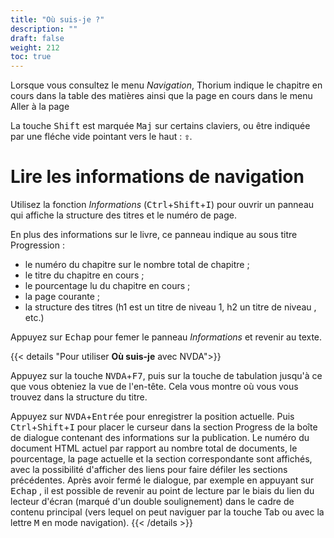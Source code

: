 ```yaml
---
title: "Où suis-je ?"
description: ""
draft: false
weight: 212
toc: true
---
```


Lorsque vous consultez le menu *Navigation*, Thorium indique le chapitre en cours dans la table des matières ainsi que la page en cours dans le menu Aller à la page

La touche <kbd>Shift</kbd> est marquée <kbd>Maj</kbd> sur certains claviers, ou être indiquée par une fléche vide pointant vers le haut : <kbd><b>&#x21E7;</b></kbd>. 

# Lire les informations de navigation

Utilisez la fonction *Informations* (<kbd>Ctrl</kbd>+<kbd>Shift</kbd>+<kbd>I</kbd>) pour ouvrir un panneau qui affiche la structure des titres et le numéro de page. 

En plus des informations sur le livre, ce panneau indique au sous titre Progression :
- le numéro du chapitre sur le nombre total de chapitre ;
- le titre du chapitre en cours ;
- le pourcentage lu du chapitre en cours ; 
- la page courante ;
- la structure des titres (h1 est un titre de niveau 1, h2 un titre de niveau , etc.)

Appuyez sur  <kbd>Echap</kbd>  pour femer le panneau *Informations* et revenir au texte. 


{{< details "Pour utiliser **Où suis-je** avec NVDA">}}

Appuyez sur la touche <kbd>NVDA</kbd>+<kbd>F7</kbd>, puis sur la touche de tabulation jusqu'à ce que vous obteniez la vue de l'en-tête. Cela vous montre où vous vous trouvez dans la structure du titre. 

Appuyez sur <kbd>NVDA</kbd>+<kbd>Entrée</kbd> pour enregistrer la position actuelle. Puis <kbd>Ctrl</kbd>+<kbd>Shift</kbd>+<kbd>I</kbd> pour placer le curseur dans la section Progress de la boîte de dialogue contenant des informations sur la publication. Le numéro du document HTML actuel par rapport au nombre total de documents, le pourcentage, la page actuelle et la section correspondante sont affichés, avec la possibilité d'afficher des liens pour faire défiler les sections précédentes. Après avoir fermé le dialogue, par exemple en appuyant sur  <kbd>Echap</kbd> , il est possible de revenir au point de lecture par le biais du lien du lecteur d'écran (marqué d'un double soulignement) dans le cadre de contenu principal (vers lequel on peut naviguer par la touche Tab ou avec la lettre  <kbd>M</kbd>  en mode navigation).
{{< /details >}}